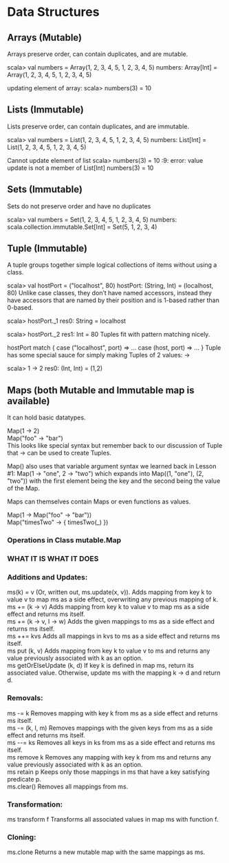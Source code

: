 # Data Structures

## Arrays (Mutable)
Arrays preserve order, can contain duplicates, and are mutable.

scala> val numbers = Array(1, 2, 3, 4, 5, 1, 2, 3, 4, 5)
numbers: Array[Int] = Array(1, 2, 3, 4, 5, 1, 2, 3, 4, 5)

updating element of array:
scala> numbers(3) = 10

## Lists (Immutable)
Lists preserve order, can contain duplicates, and are immutable.

scala> val numbers = List(1, 2, 3, 4, 5, 1, 2, 3, 4, 5)
numbers: List[Int] = List(1, 2, 3, 4, 5, 1, 2, 3, 4, 5)

Cannot update element of list
scala> numbers(3) = 10
<console>:9: error: value update is not a member of List[Int]
              numbers(3) = 10
  
## Sets (Immutable)
Sets do not preserve order and have no duplicates

scala> val numbers = Set(1, 2, 3, 4, 5, 1, 2, 3, 4, 5)
numbers: scala.collection.immutable.Set[Int] = Set(5, 1, 2, 3, 4)

## Tuple (Immutable)
A tuple groups together simple logical collections of items without using a class.

scala> val hostPort = ("localhost", 80)
hostPort: (String, Int) = (localhost, 80)
Unlike case classes, they don’t have named accessors, instead they have accessors that are named by their position and is 1-based rather than 0-based.

scala> hostPort._1
res0: String = localhost

scala> hostPort._2
res1: Int = 80
Tuples fit with pattern matching nicely.

hostPort match {
  case ("localhost", port) => ...
  case (host, port) => ...
}
Tuple has some special sauce for simply making Tuples of 2 values: ->

scala> 1 -> 2
res0: (Int, Int) = (1,2)

## Maps (both Mutable and Immutable map is available)
It can hold basic datatypes.

Map(1 -> 2) <br />
Map("foo" -> "bar") <br />
This looks like special syntax but remember back to our discussion of Tuple that -> can be used to create Tuples. <br />

Map() also uses that variable argument syntax we learned back in Lesson #1: Map(1 -> "one", 2 -> "two") which expands into Map((1, "one"), (2, "two")) with the first element being the key and the second being the value of the Map. <br />

Maps can themselves contain Maps or even functions as values. <br />

Map(1 -> Map("foo" -> "bar")) <br />
Map("timesTwo" -> { timesTwo(_) }) <br />

### Operations in Class mutable.Map <br />

### WHAT IT IS	WHAT IT DOES <br />
### Additions and Updates: <br />
ms(k) = v	(Or, written out, ms.update(x, v)). Adds mapping from key k to value v to map ms as a side effect, overwriting any previous mapping of k. <br />
ms += (k -> v)	Adds mapping from key k to value v to map ms as a side effect and returns ms itself. <br />
ms += (k -> v, l -> w)	Adds the given mappings to ms as a side effect and returns ms itself. <br />
ms ++= kvs	Adds all mappings in kvs to ms as a side effect and returns ms itself. <br />
ms put (k, v)	Adds mapping from key k to value v to ms and returns any value previously associated with k as an option. <br />
ms getOrElseUpdate (k, d)	If key k is defined in map ms, return its associated value. Otherwise, update ms with the mapping k -> d and return d. <br />
### Removals:	<br />
ms -= k	Removes mapping with key k from ms as a side effect and returns ms itself. <br />
ms -= (k, l, m)	Removes mappings with the given keys from ms as a side effect and returns ms itself. <br />
ms --= ks	Removes all keys in ks from ms as a side effect and returns ms itself. <br />
ms remove k	Removes any mapping with key k from ms and returns any value previously associated with k as an option. <br />
ms retain p	Keeps only those mappings in ms that have a key satisfying predicate p. <br />
ms.clear()	Removes all mappings from ms. <br />
### Transformation:	<br />
ms transform f	Transforms all associated values in map ms with function f. <br />
### Cloning: <br />
ms.clone	Returns a new mutable map with the same mappings as ms. <br />

